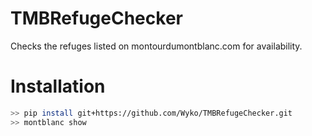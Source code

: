 # TMBRefugeChecker

Checks the refuges listed on montourdumontblanc.com for availability.

# Installation

```bash
>> pip install git+https://github.com/Wyko/TMBRefugeChecker.git
>> montblanc show


```
